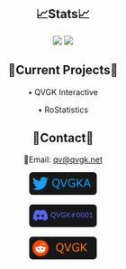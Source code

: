 <div align="center">

  <h2>📈Stats📈</h2>
  
  <img src="https://stats.github.qvgk.net/api?username=QVGK&show_icons=true&theme=dark&count_private=true"/>

  
  <img src="https://stats.github.qvgk.net/api/top-langs/?username=QVGK&theme=dark&count_private=true&hide=shell"/>
  
  <h2>🚧Current Projects🚧</h2>
  
  &bull; QVGK Interactive
  
  &bull; RoStatistics
  
  <h2>📇Contact📇</h2>
  
  📧Email: [qv@qvgk.net](mailto:qv@qvgk.net)
  
  <a href="https://twitter.com/qvgka"><img src="/img/TwitterBadge.png" height="40px"/></a>
  
  <a href="#"><img src="/img/DiscordBadge.png" height="40px"/></a>
  
  <a href="https://reddit.com/u/qvgk"><img src="/img/RedditBadge.png" height="40px"/></a>
  
</div>
